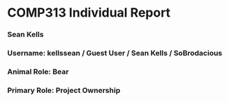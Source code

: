 # COMP313 Individual Report

### Sean Kells
### Username: kellssean / Guest User / Sean Kells / SoBrodacious
### Animal Role: Bear
### Primary Role: Project Ownership
